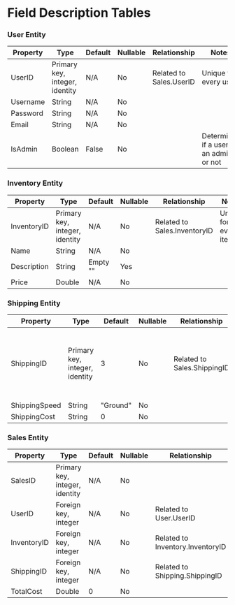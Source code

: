 # Field Description Tables

### User Entity 
| Property | Type | Default | Nullable | Relationship | Notes |
|----------|------|---------|----------|--------------|-------|
|  UserID  | Primary key, integer, identity | N/A | No | Related to Sales.UserID | Unique for every user |
|  Username  | String  | N/A   | No |              |       |
|  Password  | String  | N/A   | No |              |       |
|  Email     | String  | N/A   | No |              |       |
|  IsAdmin   | Boolean | False | No |              | Determines if a user is an admin or not |

### Inventory Entity 
| Property | Type | Default | Nullable | Relationship | Notes |
|----------|------|---------|----------|--------------|-------|
|  InventoryID  | Primary key, integer, identity | N/A | No | Related to Sales.InventoryID | Unique for every item |
|  Name      | String  | N/A  | No  |              |       |
|  Description | String  | Empty "" | Yes |              |       |
|  Price     | Double  | N/A  | No  |              |       |

### Shipping Entity 
| Property | Type | Default | Nullable | Relationship | Notes |
|----------|------|---------|----------|--------------|-------|
|  ShippingID  | Primary key, integer, identity | 3 | No | Related to Sales.ShippingID | 3 diffrent IDs are used to determine the preferred shipping method |
|  ShippingSpeed  | String  | "Ground"   | No |              |       |
|  ShippingCost   | String  | 0 | No |              |       |

### Sales Entity 
| Property | Type | Default | Nullable | Relationship | Notes |
|----------|------|---------|----------|--------------|-------|
|  SalesID  | Primary key, integer, identity | N/A | No |   | Unique for every sale |
|  UserID  | Foreign key, integer   | N/A   | No         | Related to User.UserID |       |
|  InventoryID     | Foreign key, integer  | N/A   | No | Related to Inventory.InventoryID |       |
|  ShippingID   | Foreign key, integer | N/A | No       | Related to Shipping.ShippingID |     |
|  TotalCost  | Double  | 0   | No |       |       |
